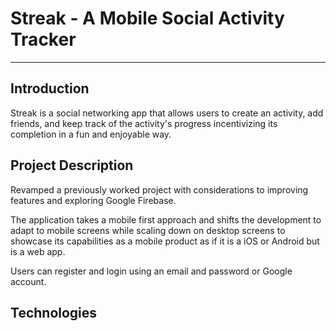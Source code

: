 # Streak - A Mobile Social Activity Tracker

***

## Introduction

Streak is a social networking app that allows users to create an activity, add friends, and keep track of the activity's progress incentivizing its completion in a fun and enjoyable way.

## Project Description

Revamped a previously worked project with considerations to improving features and exploring Google Firebase. 

The application takes a mobile first approach and shifts the development to adapt to mobile screens while scaling down on desktop screens to showcase its capabilities as a mobile product as if it is a iOS or Android but is a web app.

Users can register and login using an email and password or Google account. 

## Technologies
